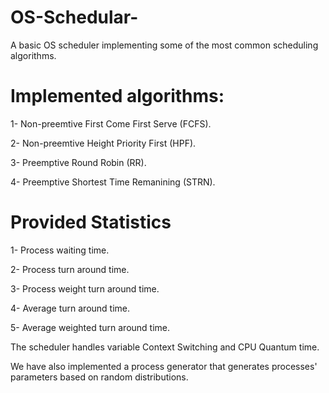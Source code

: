 # OS-Schedular-
A basic OS scheduler implementing some of the most common scheduling algorithms. 

# Implemented algorithms:
1- Non-preemtive First Come First Serve (FCFS).

2- Non-preemtive Height Priority First (HPF).

3- Preemptive Round Robin (RR).

4- Preemptive Shortest Time Remanining (STRN).

# Provided Statistics 
1- Process waiting time.

2- Process turn around time.

3- Process weight turn around time.

4- Average turn around time.

5- Average weighted turn around time. 

The scheduler handles variable Context Switching and CPU Quantum time.


We have also implemented a process generator that generates processes' parameters based on random distributions. 
